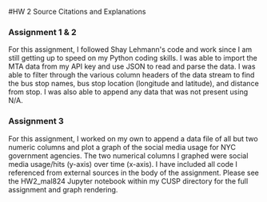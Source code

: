#HW 2 Source Citations and Explanations

### Assignment 1 & 2 

For this assignment, I followed Shay Lehmann's code and work since I am still getting up to speed on my Python coding skills. I was able to import the MTA data from my API key and use JSON to read and parse the data. I was able to filter through the various column headers of the data stream to find the bus stop names, bus stop location (longitude and latitude), and distance from stop. I was also able to append any data that was not present using N/A. 

### Assignment 3

For this assignment, I worked on my own to append a data file of all but two numeric columns and plot a graph of the social media usage for NYC government agencies.  The two numerical columns I graphed were social media usage/hits (y-axis) over time (x-axis). I have included all code I referenced from external sources in the body of the assignment.  Please see the HW2_mal824 Jupyter notebook within my CUSP directory for the full assignment and graph rendering. 


